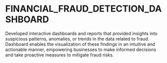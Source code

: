 # FINANCIAL_FRAUD_DETECTION_DASHBOARD
Developed interactive dashboards and reports that provided insights into suspicious patterns, anomalies, or trends in the data related to fraud. Dashboard enables the visualization of these findings in an intuitive and actionable manner, empowering businesses to make informed decisions and take proactive measures to mitigate fraud risks.
